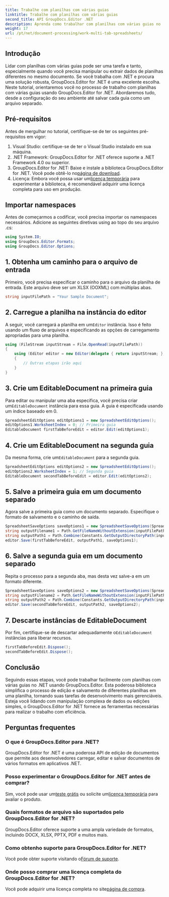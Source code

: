 ```yaml
---
title: Trabalhe com planilhas com várias guias
linktitle: Trabalhe com planilhas com várias guias
second_title: API GroupDocs.Editor .NET
description: Aprenda como trabalhar com planilhas com várias guias no .NET usando GroupDocs.Editor. Guia passo a passo, exemplos de código e práticas recomendadas incluídas.
weight: 17
url: /pt/net/document-processing/work-multi-tab-spreadsheets/
---
```

## Introdução
Lidar com planilhas com várias guias pode ser uma tarefa e tanto, especialmente quando você precisa manipular ou extrair dados de planilhas diferentes no mesmo documento. Se você trabalha com .NET e procura uma solução robusta, GroupDocs.Editor for .NET é uma excelente escolha. Neste tutorial, orientaremos você no processo de trabalho com planilhas com várias guias usando GroupDocs.Editor for .NET. Abordaremos tudo, desde a configuração do seu ambiente até salvar cada guia como um arquivo separado.
## Pré-requisitos
Antes de mergulhar no tutorial, certifique-se de ter os seguintes pré-requisitos em vigor:
1. Visual Studio: certifique-se de ter o Visual Studio instalado em sua máquina.
2. .NET Framework: GroupDocs.Editor for .NET oferece suporte a .NET Framework 4.0 ou superior.
3. GroupDocs.Editor for .NET: Baixe e instale a biblioteca GroupDocs.Editor for .NET. Você pode obtê-lo no[página de download](https://releases.groupdocs.com/editor/net/).
4.  Licença: Embora você possa usar um[licença temporária](https://purchase.groupdocs.com/temporary-license/) para experimentar a biblioteca, é recomendável adquirir uma licença completa para uso em produção.
## Importar namespaces
Antes de começarmos a codificar, você precisa importar os namespaces necessários. Adicione as seguintes diretivas using ao topo do seu arquivo .cs:
```csharp
using System.IO;
using GroupDocs.Editor.Formats;
using GroupDocs.Editor.Options;
```
## 1. Obtenha um caminho para o arquivo de entrada
Primeiro, você precisa especificar o caminho para o arquivo da planilha de entrada. Este arquivo deve ser um XLSX (OOXML) com múltiplas abas.
```csharp
string inputFilePath = "Your Sample Document";
```
## 2. Carregue a planilha na instância do editor
 A seguir, você carregará a planilha em um`Editor` instância. Isso é feito usando um fluxo de arquivos e especificando as opções de carregamento apropriadas para uma planilha.
```csharp
using (FileStream inputStream = File.OpenRead(inputFilePath))
{
    using (Editor editor = new Editor(delegate { return inputStream; }, delegate { return new SpreadsheetLoadOptions(); }))
    {
        // Outras etapas irão aqui
    }
}
```
## 3. Crie um EditableDocument na primeira guia
 Para editar ou manipular uma aba específica, você precisa criar um`EditableDocument` instância para essa guia. A guia é especificada usando um índice baseado em 0.
```csharp
SpreadsheetEditOptions editOptions1 = new SpreadsheetEditOptions();
editOptions1.WorksheetIndex = 0; // Primeira guia
EditableDocument firstTabBeforeEdit = editor.Edit(editOptions1);
```
## 4. Crie um EditableDocument na segunda guia
 Da mesma forma, crie um`EditableDocument` para a segunda guia.
```csharp
SpreadsheetEditOptions editOptions2 = new SpreadsheetEditOptions();
editOptions2.WorksheetIndex = 1; // Segunda guia
EditableDocument secondTabBeforeEdit = editor.Edit(editOptions2);
```
## 5. Salve a primeira guia em um documento separado
Agora salve a primeira guia como um documento separado. Especifique o formato de salvamento e o caminho de saída.
```csharp
SpreadsheetSaveOptions saveOptions1 = new SpreadsheetSaveOptions(SpreadsheetFormats.Xlsm);
string outputFilename1 = Path.GetFileNameWithoutExtension(inputFilePath) + "_tab1.xlsm";
string outputPath1 = Path.Combine(Constants.GetOutputDirectoryPath(inputFilePath), outputFilename1);
editor.Save(firstTabBeforeEdit, outputPath1, saveOptions1);
```
## 6. Salve a segunda guia em um documento separado
Repita o processo para a segunda aba, mas desta vez salve-a em um formato diferente.
```csharp
SpreadsheetSaveOptions saveOptions2 = new SpreadsheetSaveOptions(SpreadsheetFormats.Xlsb);
string outputFilename2 = Path.GetFileNameWithoutExtension(inputFilePath) + "_tab2.xlsb";
string outputPath2 = Path.Combine(Constants.GetOutputDirectoryPath(inputFilePath), outputFilename2);
editor.Save(secondTabBeforeEdit, outputPath2, saveOptions2);
```
## 7. Descarte instâncias de EditableDocument
 Por fim, certifique-se de descartar adequadamente o`EditableDocument` instâncias para liberar recursos.
```csharp
firstTabBeforeEdit.Dispose();
secondTabBeforeEdit.Dispose();
```

## Conclusão
Seguindo essas etapas, você pode trabalhar facilmente com planilhas com várias guias no .NET usando GroupDocs.Editor. Esta poderosa biblioteca simplifica o processo de edição e salvamento de diferentes planilhas em uma planilha, tornando suas tarefas de desenvolvimento mais gerenciáveis. Esteja você lidando com manipulação complexa de dados ou edições simples, o GroupDocs.Editor for .NET fornece as ferramentas necessárias para realizar o trabalho com eficiência.
## Perguntas frequentes
### O que é GroupDocs.Editor para .NET?
GroupDocs.Editor for .NET é uma poderosa API de edição de documentos que permite aos desenvolvedores carregar, editar e salvar documentos de vários formatos em aplicativos .NET.
### Posso experimentar o GroupDocs.Editor for .NET antes de comprar?
 Sim, você pode usar um[teste grátis](https://releases.groupdocs.com/) ou solicite um[licença temporária](https://purchase.groupdocs.com/temporary-license/) para avaliar o produto.
### Quais formatos de arquivo são suportados pelo GroupDocs.Editor for .NET?
GroupDocs.Editor oferece suporte a uma ampla variedade de formatos, incluindo DOCX, XLSX, PPTX, PDF e muitos mais.
### Como obtenho suporte para GroupDocs.Editor for .NET?
 Você pode obter suporte visitando o[Fórum de suporte](https://forum.groupdocs.com/c/editor/20).
### Onde posso comprar uma licença completa do GroupDocs.Editor for .NET?
 Você pode adquirir uma licença completa no site[página de compra](https://purchase.groupdocs.com/buy).